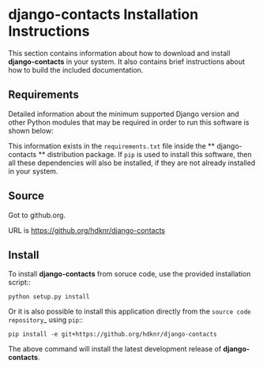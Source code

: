 # **django-contacts** Installation Instructions

This section contains information about 
how to download and install **django-contacts** in your system. 
It also contains brief instructions about how
to build the included documentation.

## Requirements

Detailed information about the minimum supported Django version and 
other Python modules that may be required in order to run this software is shown below:

This information exists in the ``requirements.txt`` file 
inside the ** django-contacts ** distribution package. 
If ``pip`` is used to install this software,
then all these dependencies will also be installed, 
if they are not already installed in your system.


## Source

Got to github.org.

URL is https://github.org/hdknr/django-contacts


## Install

To install **django-contacts** from soruce code, use the provided installation script::

    python setup.py install


Or it is also possible to install this application directly from
the `source code repository`_ using ``pip``::

    pip install -e git+https://github.org/hdknr/django-contacts

The above command will install the latest development release of **django-contacts**.

